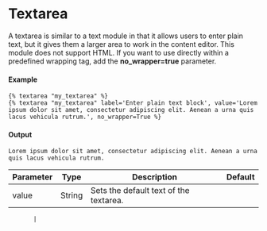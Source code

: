 # Textarea
A textarea is similar to a text module in that it allows users to enter plain text, but it gives them a larger area to work in the content editor. This module does not support HTML. If you want to use directly within a predefined wrapping tag, add the **no\_wrapper=true** parameter.

#### Example
```jinja2
{% textarea "my_textarea" %}
{% textarea "my_textarea" label='Enter plain text block', value='Lorem ipsum dolor sit amet, consectetur adipiscing elit. Aenean a urna quis lacus vehicula rutrum.', no_wrapper=True %}
```

#### Output
```jinja2
Lorem ipsum dolor sit amet, consectetur adipiscing elit. Aenean a urna quis lacus vehicula rutrum.
```

| Parameter | Type | Description | Default | 
|  ------  |  ------  |  ------  |  ------  | 
| value | String | Sets the default text of the textarea. | 
           
           | 

